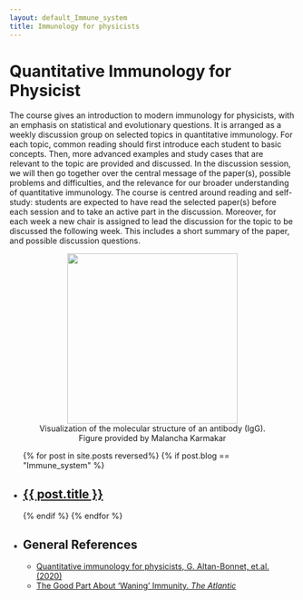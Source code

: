 ```yaml
---
layout: default_Immune_system
title: Immunology for physicists
---
```


<h1>Quantitative Immunology for Physicist</h1>

The course gives an introduction to modern immunology for physicists, with an emphasis on statistical and evolutionary questions. It is arranged as a weekly discussion group on selected topics in quantitative immunology. For each topic, common reading should first introduce each student to basic concepts. Then, more advanced examples and study cases that are relevant to the topic are provided and discussed. In the discussion session, we will then go together over the central message of the paper(s), possible problems and difficulties, and the relevance for our broader understanding of quantitative immunology. The course is centred around reading and self-study: students are expected to have read the selected paper(s) before each session and to take an active part in the discussion. Moreover, for each week a new chair is assigned to lead the discussion for the topic to be discussed the following week. This includes a short summary of the paper, and possible discussion questions.

<center>
<figure>
<img src= "../../../assets/images/Immune_system/IgG.png" width="300px" height="auto">
<figcaption>Visualization of the molecular structure of an antibody (IgG). Figure provided by Malancha Karmakar</figcaption>
</figure>
</center>

<ul>
  {% for post in site.posts reversed%}
  	{% if post.blog == "Immune_system" %}
    <li>
      <h2><a href="{{ post.url }}">{{ post.title }}</a></h2>
      <!--{{ post.excerpt }}-->
    </li>
    {% endif %}
  {% endfor %}

  <li><h2>General References</h2>
<ul>
<li> <a href="https://www.sciencedirect.com/science/article/pii/S0370157320300090">Quantitative immunology for physicists, G. Altan-Bonnet, et.al. (2020) </a>
  <li> <a href= "https://www.theatlantic.com/science/archive/2021/10/waning-immunity-not-all-bad/620436/" > The Good Part About ‘Waning’ Immunity. <em>The Atlantic</em>
  </a></li>
  </li>
</ul>
</li>
</ul>
&nbsp;

